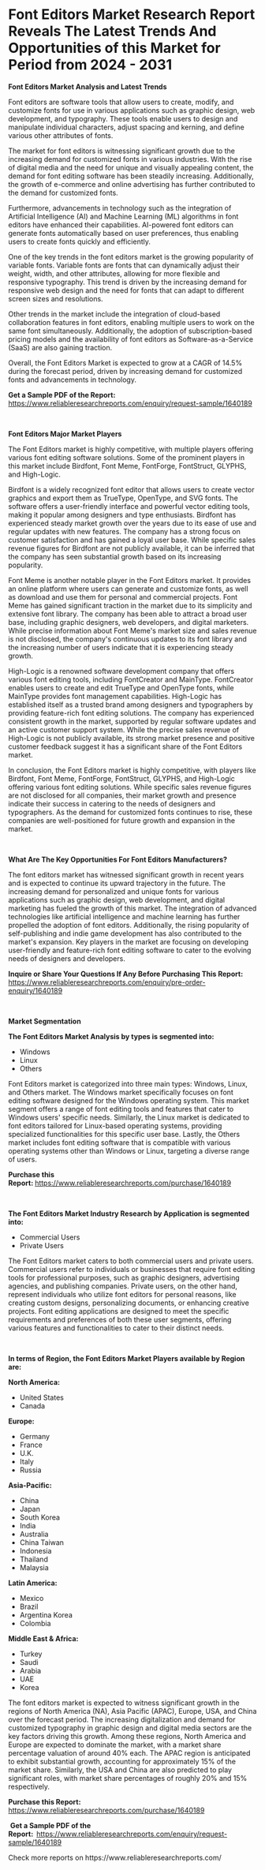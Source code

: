 <p><h1>Font Editors Market Research Report Reveals The Latest Trends And Opportunities of this Market for Period from 2024 - 2031</h1></p><p><strong>Font Editors Market Analysis and Latest Trends</strong></p>
<p><p>Font editors are software tools that allow users to create, modify, and customize fonts for use in various applications such as graphic design, web development, and typography. These tools enable users to design and manipulate individual characters, adjust spacing and kerning, and define various other attributes of fonts.</p><p>The market for font editors is witnessing significant growth due to the increasing demand for customized fonts in various industries. With the rise of digital media and the need for unique and visually appealing content, the demand for font editing software has been steadily increasing. Additionally, the growth of e-commerce and online advertising has further contributed to the demand for customized fonts.</p><p>Furthermore, advancements in technology such as the integration of Artificial Intelligence (AI) and Machine Learning (ML) algorithms in font editors have enhanced their capabilities. AI-powered font editors can generate fonts automatically based on user preferences, thus enabling users to create fonts quickly and efficiently.</p><p>One of the key trends in the font editors market is the growing popularity of variable fonts. Variable fonts are fonts that can dynamically adjust their weight, width, and other attributes, allowing for more flexible and responsive typography. This trend is driven by the increasing demand for responsive web design and the need for fonts that can adapt to different screen sizes and resolutions.</p><p>Other trends in the market include the integration of cloud-based collaboration features in font editors, enabling multiple users to work on the same font simultaneously. Additionally, the adoption of subscription-based pricing models and the availability of font editors as Software-as-a-Service (SaaS) are also gaining traction.</p><p>Overall, the Font Editors Market is expected to grow at a CAGR of 14.5% during the forecast period, driven by increasing demand for customized fonts and advancements in technology.</p></p>
<p><strong>Get a Sample PDF of the Report:&nbsp;</strong> <a href="https://www.reliableresearchreports.com/enquiry/request-sample/1640189">https://www.reliableresearchreports.com/enquiry/request-sample/1640189</a></p>
<p>&nbsp;</p>
<p><strong>Font Editors Major Market Players</strong></p>
<p><p>The Font Editors market is highly competitive, with multiple players offering various font editing software solutions. Some of the prominent players in this market include Birdfont, Font Meme, FontForge, FontStruct, GLYPHS, and High-Logic.</p><p>Birdfont is a widely recognized font editor that allows users to create vector graphics and export them as TrueType, OpenType, and SVG fonts. The software offers a user-friendly interface and powerful vector editing tools, making it popular among designers and type enthusiasts. Birdfont has experienced steady market growth over the years due to its ease of use and regular updates with new features. The company has a strong focus on customer satisfaction and has gained a loyal user base. While specific sales revenue figures for Birdfont are not publicly available, it can be inferred that the company has seen substantial growth based on its increasing popularity.</p><p>Font Meme is another notable player in the Font Editors market. It provides an online platform where users can generate and customize fonts, as well as download and use them for personal and commercial projects. Font Meme has gained significant traction in the market due to its simplicity and extensive font library. The company has been able to attract a broad user base, including graphic designers, web developers, and digital marketers. While precise information about Font Meme's market size and sales revenue is not disclosed, the company's continuous updates to its font library and the increasing number of users indicate that it is experiencing steady growth.</p><p>High-Logic is a renowned software development company that offers various font editing tools, including FontCreator and MainType. FontCreator enables users to create and edit TrueType and OpenType fonts, while MainType provides font management capabilities. High-Logic has established itself as a trusted brand among designers and typographers by providing feature-rich font editing solutions. The company has experienced consistent growth in the market, supported by regular software updates and an active customer support system. While the precise sales revenue of High-Logic is not publicly available, its strong market presence and positive customer feedback suggest it has a significant share of the Font Editors market.</p><p>In conclusion, the Font Editors market is highly competitive, with players like Birdfont, Font Meme, FontForge, FontStruct, GLYPHS, and High-Logic offering various font editing solutions. While specific sales revenue figures are not disclosed for all companies, their market growth and presence indicate their success in catering to the needs of designers and typographers. As the demand for customized fonts continues to rise, these companies are well-positioned for future growth and expansion in the market.</p></p>
<p>&nbsp;</p>
<p><strong>What Are The Key Opportunities For Font Editors Manufacturers?</strong></p>
<p><p>The font editors market has witnessed significant growth in recent years and is expected to continue its upward trajectory in the future. The increasing demand for personalized and unique fonts for various applications such as graphic design, web development, and digital marketing has fueled the growth of this market. The integration of advanced technologies like artificial intelligence and machine learning has further propelled the adoption of font editors. Additionally, the rising popularity of self-publishing and indie game development has also contributed to the market's expansion. Key players in the market are focusing on developing user-friendly and feature-rich font editing software to cater to the evolving needs of designers and developers.</p></p>
<p><strong>Inquire or Share Your Questions If Any Before Purchasing This Report:</strong> <a href="https://www.reliableresearchreports.com/enquiry/pre-order-enquiry/1640189">https://www.reliableresearchreports.com/enquiry/pre-order-enquiry/1640189</a></p>
<p>&nbsp;</p>
<p><strong>Market Segmentation</strong></p>
<p><strong>The Font Editors Market Analysis by types is segmented into:</strong></p>
<p><ul><li>Windows</li><li>Linux</li><li>Others</li></ul></p>
<p><p>Font Editors market is categorized into three main types: Windows, Linux, and Others market. The Windows market specifically focuses on font editing software designed for the Windows operating system. This market segment offers a range of font editing tools and features that cater to Windows users' specific needs. Similarly, the Linux market is dedicated to font editors tailored for Linux-based operating systems, providing specialized functionalities for this specific user base. Lastly, the Others market includes font editing software that is compatible with various operating systems other than Windows or Linux, targeting a diverse range of users.</p></p>
<p><strong>Purchase this Report:&nbsp;</strong><a href="https://www.reliableresearchreports.com/purchase/1640189">https://www.reliableresearchreports.com/purchase/1640189</a></p>
<p>&nbsp;</p>
<p><strong>The Font Editors Market Industry Research by Application is segmented into:</strong></p>
<p><ul><li>Commercial Users</li><li>Private Users</li></ul></p>
<p><p>The Font Editors market caters to both commercial users and private users. Commercial users refer to individuals or businesses that require font editing tools for professional purposes, such as graphic designers, advertising agencies, and publishing companies. Private users, on the other hand, represent individuals who utilize font editors for personal reasons, like creating custom designs, personalizing documents, or enhancing creative projects. Font editing applications are designed to meet the specific requirements and preferences of both these user segments, offering various features and functionalities to cater to their distinct needs.</p></p>
<p>&nbsp;</p>
<p><strong>In terms of Region, the Font Editors Market Players available by Region are:</strong></p>
<p>
    <p> <strong> North America: </strong>
        <ul>
            <li>United States</li>
            <li>Canada</li>
        </ul>
        </p> 
    <p> <strong> Europe: </strong>
        <ul>
            <li>Germany</li>
            <li>France</li>
            <li>U.K.</li>
            <li>Italy</li>
            <li>Russia</li>
        </ul>
        </p> 
    <p> <strong> Asia-Pacific: </strong>
        <ul>
            <li>China</li>
            <li>Japan</li>
            <li>South Korea</li>
            <li>India</li>
            <li>Australia</li>
            <li>China Taiwan</li>
            <li>Indonesia</li>
            <li>Thailand</li>
            <li>Malaysia</li>
        </ul>
        </p> 
    <p> <strong> Latin America: </strong>
        <ul>
            <li>Mexico</li>
            <li>Brazil</li>
            <li>Argentina Korea</li>
            <li>Colombia</li>
        </ul>
        </p> 
    <p> <strong> Middle East & Africa: </strong>
        <ul>
            <li>Turkey</li>
            <li>Saudi</li>
            <li>Arabia</li>
            <li>UAE</li>
            <li>Korea</li>
        </ul>
    </p>
    </p>
<p><p>The font editors market is expected to witness significant growth in the regions of North America (NA), Asia Pacific (APAC), Europe, USA, and China over the forecast period. The increasing digitalization and demand for customized typography in graphic design and digital media sectors are the key factors driving this growth. Among these regions, North America and Europe are expected to dominate the market, with a market share percentage valuation of around 40% each. The APAC region is anticipated to exhibit substantial growth, accounting for approximately 15% of the market share. Similarly, the USA and China are also predicted to play significant roles, with market share percentages of roughly 20% and 15% respectively.</p></p>
<p><strong>Purchase this Report: </strong><a href="https://www.reliableresearchreports.com/purchase/1640189">https://www.reliableresearchreports.com/purchase/1640189</a></p>
<p>&nbsp;<strong>Get a Sample PDF of the Report:&nbsp;&nbsp;</strong><a href="https://www.reliableresearchreports.com/enquiry/request-sample/1640189">https://www.reliableresearchreports.com/enquiry/request-sample/1640189</a></p>
<p><strong></strong></p>
<p>Check more reports on https://www.reliableresearchreports.com/</p>